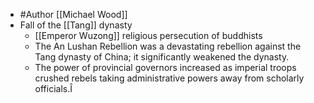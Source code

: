 - #Author [[Michael Wood]]
- Fall of the [[Tang]] dynasty
    - [[Emperor Wuzong]] religious persecution of buddhists
    - The An Lushan Rebellion was a devastating rebellion against the Tang dynasty of China; it significantly weakened the dynasty.
    - The power of provincial governors increased as imperial troops crushed rebels  taking administrative powers away from scholarly officials.Î
